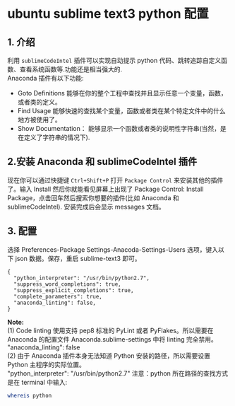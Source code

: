 # ubuntu sublime text3 python 配置   

## 1. 介绍    
利用 `sublimeCodeIntel` 插件可以实现自动提示 python 代码、跳转追踪自定义函数、查看系统函数等.功能还是相当强大的.   
Anaconda 插件有以下功能:   
- Goto Definitions 能够在你的整个工程中查找并且显示任意一个变量，函数，或者类的定义。   
- Find Usage 能够快速的查找某个变量，函数或者类在某个特定文件中的什么地方被使用了。   
- Show Documentation： 能够显示一个函数或者类的说明性字符串(当然，是在定义了字符串的情况下).   

## 2.安装 Anaconda 和 sublimeCodeIntel 插件   
现在你可以通过快捷键 `Ctrl+Shift+P` 打开 `Package Control` 来安装其他的插件了。输入 Install 然后你就能看见屏幕上出现了 Package Control: Install Package，点击回车然后搜索你想要的插件(比如 Anaconda 和 sublimeCodeIntel). 安装完成后会显示 messages 文档。    

## 3. 配置
选择 Preferences-Package Settings-Anacoda-Settings-Users 选项，键入以下 json 数据。保存，重启 sublime-text3 即可。    
```
{
  "python_interpreter": "/usr/bin/python2.7",
  "suppress_word_completions": true,
  "suppress_explicit_completions": true,
  "complete_parameters": true,
  "anaconda_linting": false, 
}
```
**Note:**   
(1) Code linting 使用支持 pep8 标准的 PyLint 或者 PyFlakes。所以需要在 Anaconda 的配置文件 Anaconda.sublime-settings 中将 linting 完全禁用。   
"anaconda_linting": false    
(2) 由于 Anaconda 插件本身无法知道 Python 安装的路径，所以需要设置 Python 主程序的实际位置。   
"python_interpreter": "/usr/bin/python2.7"
注意：python 所在路径的查找方式是在 terminal 中输入:   
```bash
whereis python
```
